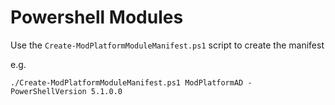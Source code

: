 # Powershell Modules

Use the `Create-ModPlatformModuleManifest.ps1` script to create the manifest

e.g.

```
./Create-ModPlatformModuleManifest.ps1 ModPlatformAD -PowerShellVersion 5.1.0.0
```
